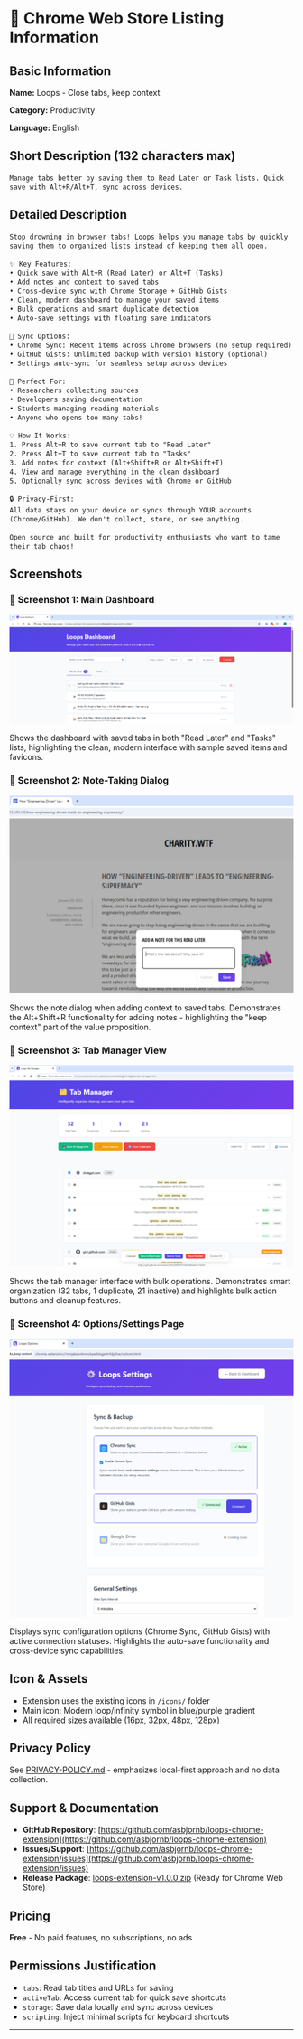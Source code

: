 # 🚀 Chrome Web Store Listing Information

## Basic Information

**Name:** Loops - Close tabs, keep context

**Category:** Productivity

**Language:** English

## Short Description (132 characters max)

```
Manage tabs better by saving them to Read Later or Task lists. Quick save with Alt+R/Alt+T, sync across devices.
```

## Detailed Description

```
Stop drowning in browser tabs! Loops helps you manage tabs by quickly saving them to organized lists instead of keeping them all open.

✨ Key Features:
• Quick save with Alt+R (Read Later) or Alt+T (Tasks)
• Add notes and context to saved tabs
• Cross-device sync with Chrome Storage + GitHub Gists
• Clean, modern dashboard to manage your saved items
• Bulk operations and smart duplicate detection
• Auto-save settings with floating save indicators

🔄 Sync Options:
• Chrome Sync: Recent items across Chrome browsers (no setup required)
• GitHub Gists: Unlimited backup with version history (optional)
• Settings auto-sync for seamless setup across devices

🚀 Perfect For:
• Researchers collecting sources
• Developers saving documentation
• Students managing reading materials
• Anyone who opens too many tabs!

💡 How It Works:
1. Press Alt+R to save current tab to "Read Later"
2. Press Alt+T to save current tab to "Tasks"
3. Add notes for context (Alt+Shift+R or Alt+Shift+T)
4. View and manage everything in the clean dashboard
5. Optionally sync across devices with Chrome or GitHub

🔒 Privacy-First:
All data stays on your device or syncs through YOUR accounts (Chrome/GitHub). We don't collect, store, or see anything.

Open source and built for productivity enthusiasts who want to tame their tab chaos!
```

## Screenshots

### 📸 **Screenshot 1: Main Dashboard**

![Main Dashboard](screenshots/screenshot_dashboard.png)

Shows the dashboard with saved tabs in both "Read Later" and "Tasks" lists, highlighting the clean, modern interface with sample saved items and favicons.

### 📸 **Screenshot 2: Note-Taking Dialog** 

![Note-Taking Dialog](screenshots/alt_shift_r_adds_note_with_url.png)

Shows the note dialog when adding context to saved tabs. Demonstrates the Alt+Shift+R functionality for adding notes - highlighting the "keep context" part of the value proposition.

### 📸 **Screenshot 3: Tab Manager View**

![Tab Manager](screenshots/tab_manager.png)

Shows the tab manager interface with bulk operations. Demonstrates smart organization (32 tabs, 1 duplicate, 21 inactive) and highlights bulk action buttons and cleanup features.

### 📸 **Screenshot 4: Options/Settings Page**

![Options Page](screenshots/options_page.png)

Displays sync configuration options (Chrome Sync, GitHub Gists) with active connection statuses. Highlights the auto-save functionality and cross-device sync capabilities.

## Icon & Assets

- Extension uses the existing icons in `/icons/` folder
- Main icon: Modern loop/infinity symbol in blue/purple gradient
- All required sizes available (16px, 32px, 48px, 128px)

## Privacy Policy

See [PRIVACY-POLICY.md](PRIVACY-POLICY.md) - emphasizes local-first approach and no data collection.

## Support & Documentation

- **GitHub Repository**: [https://github.com/asbjornb/loops-chrome-extension](https://github.com/asbjornb/loops-chrome-extension)
- **Issues/Support**: [https://github.com/asbjornb/loops-chrome-extension/issues](https://github.com/asbjornb/loops-chrome-extension/issues)
- **Release Package**: [loops-extension-v1.0.0.zip](loops-extension-v1.0.0.zip) (Ready for Chrome Web Store)

## Pricing

**Free** - No paid features, no subscriptions, no ads

## Permissions Justification

- `tabs`: Read tab titles and URLs for saving
- `activeTab`: Access current tab for quick save shortcuts
- `storage`: Save data locally and sync across devices
- `scripting`: Inject minimal scripts for keyboard shortcuts

---
